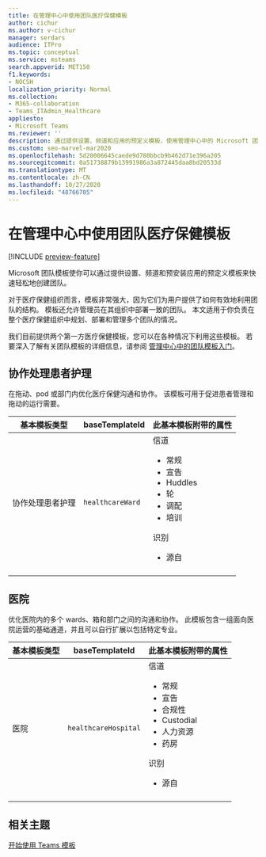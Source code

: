 ```yaml
---
title: 在管理中心中使用团队医疗保健模板
author: cichur
ms.author: v-cichur
manager: serdars
audience: ITPro
ms.topic: conceptual
ms.service: msteams
search.appverid: MET150
f1.keywords:
- NOCSH
localization_priority: Normal
ms.collection:
- M365-collaboration
- Teams_ITAdmin_Healthcare
appliesto:
- Microsoft Teams
ms.reviewer: ''
description: 通过提供设置、频道和应用的预定义模板，使用管理中心中的 Microsoft 团队模板快速轻松地创建团队。
ms.custom: seo-marvel-mar2020
ms.openlocfilehash: 5d20006645caede9d780bbcb9b462d71e396a205
ms.sourcegitcommit: 0a51738879b13991986a3a872445daa8bd20533d
ms.translationtype: MT
ms.contentlocale: zh-CN
ms.lasthandoff: 10/27/2020
ms.locfileid: "48766705"
---
```

# <a name="use-teams-healthcare-templates-in-the-admin-center"></a>在管理中心中使用团队医疗保健模板

[!INCLUDE [preview-feature](../../includes/preview-feature.md)]

Microsoft 团队模板使你可以通过提供设置、频道和预安装应用的预定义模板来快速轻松地创建团队。

对于医疗保健组织而言，模板非常强大，因为它们为用户提供了如何有效地利用团队的结构。 模板还允许管理员在其组织中部署一致的团队。 本文适用于你负责在整个医疗保健组织中规划、部署和管理多个团队的情况。

我们目前提供两个第一方医疗保健模板，您可以在各种情况下利用这些模板。 若要深入了解有关团队模板的详细信息，请参阅 [管理中心中的团队模板入门](../../get-started-with-teams-templates-in-the-admin-console.md)。

## <a name="collaborate-on-patient-care"></a>协作处理患者护理

 在拖动、pod 或部门内优化医疗保健沟通和协作。 该模板可用于促进患者管理和拖动的运行需要。

| 基本模板类型 |baseTemplateId| 此基本模板附带的属性 |
| ------------------ |---|----------------------------------------------------- |
| 协作处理患者护理 |`healthcareWard` | 信道<ul><li>常规</li><li>宣告</li><li>Huddles</li><li>轮</li><li>调配</li><li>培训</li></ul> 识别 <ul><li>源自</li>|
||||

## <a name="hospital"></a>医院

优化医院内的多个 wards、箱和部门之间的沟通和协作。 此模板包含一组面向医院运营的基础通道，并且可以自行扩展以包括特定专业。

| 基本模板类型 |baseTemplateId | 此基本模板附带的属性 |
| ------------------|-- |----------------------------------------------------- |
|医院|`healthcareHospital`|信道 <ul><li>常规<li>宣告</li><li>合规性</li><li>Custodial</li><li>人力资源</li><li>药房</li></ul> 识别 <ul><li>源自</li></ul>|
||||

## <a name="related-topics"></a>相关主题

[开始使用 Teams 模板](../../get-started-with-teams-templates-in-the-admin-console.md)
